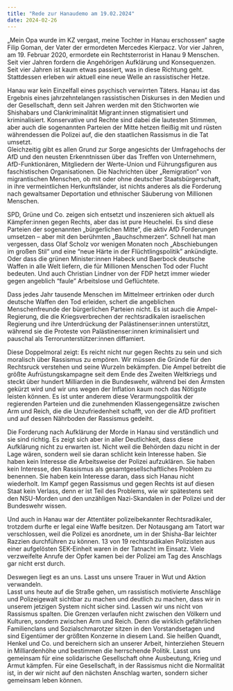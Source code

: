 ```yaml
---
title: "Rede zur Hanaudemo am 19.02.2024"
date: 2024-02-26
---
```


„Mein Opa wurde im KZ vergast, meine Tochter in Hanau erschossen“ sagte Filip Goman, der Vater der ermordeten Mercedes Kierpacz. Vor vier Jahren, am 19. Februar 2020, ermordete ein Rechtsterrorist in Hanau 9 Menschen. Seit vier Jahren fordern die Angehörigen Aufklärung und Konsequenzen. Seit vier Jahren ist kaum etwas passiert, was in diese Richtung geht. Stattdessen erleben wir aktuell eine neue Welle an rassistischer Hetze. 

Hanau war kein Einzelfall eines psychisch verwirrten Täters. Hanau ist das Ergebnis eines jahrzehntelangen rassistischen Diskurses in den Medien und der Gesellschaft, denn seit Jahren werden mit den Stichworten wie Shishabars und Clankriminalität Migrant:innen stigmatisiert und kriminalisiert. Konservative und Rechte sind dabei die lautesten Stimmen, aber auch die sogenannten Parteien der Mitte hetzen fleißig mit und rüsten währendessen die Polizei auf, die den staatlichen Rassismus in die Tat umsetzt.  
Gleichzeitig gibt es allen Grund zur Sorge angesichts der Umfragehochs der AfD und den neusten Erkenntnissen über das Treffen von Unternehmern, AfD-Funktionären, Mitgliedern der Werte-Union und Führungsfiguren aus faschistischen Organisationen. Die Nachrichten über „Remigration“ von migrantischen Menschen, ob mit oder ohne deutscher Staatsbürgerschaft, in ihre vermeintlichen Herkunftsländer, ist nichts anderes als die Forderung nach gewaltsamer Deportation und ethnischer Säuberung von Millionen Menschen. 

SPD, Grüne und Co. zeigen sich entsetzt und inszenieren sich aktuell als Kämpfer:innen gegen Rechts, aber das ist pure Heuchelei. Es sind diese Parteien der sogenannten „bürgerlichen Mitte“, die aktiv AfD Forderungen umsetzen – aber mit den berühmten „Bauchschmerzen“. Schnell hat man vergessen, dass Olaf Scholz vor wenigen Monaten noch „Abschiebungen im großen Stil“ und eine “neue Härte in der Flüchtlingspolitik” ankündigte. Oder dass die grünen Minister:innen Habeck und Baerbock deutsche Waffen in alle Welt liefern, die für Millionen Menschen Tod oder Flucht bedeuten. Und auch Christian Lindner von der FDP hetzt immer wieder gegen angeblich “faule” Arbeitslose und Geflüchtete. 

Dass jedes Jahr tausende Menschen im Mittelmeer ertrinken oder durch deutsche Waffen den Tod erleiden, schert die angeblichen Menschenfreunde der bürgerlichen Parteien nicht. Es ist auch die Ampel-Regierung, die die Kriegsverbrechen der rechtsradikalen israelischen Regierung und ihre Unterdrückung der Palästinenser:innen unterstützt, während sie die Proteste von Palästinenser:innen kriminalisiert und pauschal als Terrorunterstützer:innen diffamiert. 

Diese Doppelmoral zeigt: Es reicht nicht nur gegen Rechts zu sein und sich moralisch über Rassismus zu empören. Wir müssen die Gründe für den Rechtsruck verstehen und seine Wurzeln bekämpfen. Die Ampel betreibt die größte Aufrüstungskampagne seit dem Ende des Zweiten Weltkriegs und steckt über hundert Milliarden in die Bundeswehr, während bei den Ärmsten gekürzt wird und wir uns wegen der Inflation kaum noch das Nötigste leisten können. Es ist unter anderem diese Verarmungspolitik der regierenden Parteien und die zunehmenden Klassengegensätze zwischen Arm und Reich, die die Unzufriedenheit schafft, von der die AfD profitiert und auf dessen Nährboden der Rassismus gedeiht. 

Die Forderung nach Aufklärung der Morde in Hanau sind verständlich und sie sind richtig. Es zeigt sich aber in aller Deutlichkeit, dass diese Aufklärung nicht zu erwarten ist. Nicht weil die Behörden dazu nicht in der Lage wären, sondern weil sie daran schlicht kein Interesse haben. Sie haben kein Interesse die Arbeitsweise der Polizei aufzuklären. Sie haben kein Interesse, den Rassismus als gesamtgesellschaftliches Problem zu benennen. Sie haben kein Interesse daran, dass sich Hanau nicht wiederholt. Im Kampf gegen Rassismus und gegen Rechts ist auf diesen Staat kein Verlass, denn er ist Teil des Problems, wie wir spätestens seit den NSU-Morden und den unzähligen Nazi-Skandalen in der Polizei und der Bundeswehr wissen.

Und auch in Hanau war der Attentäter polizeibekannter Rechtsradikaler, trotzdem durfte er legal eine Waffe besitzen. Der Notausgang am Tatort war verschlossen, weil die Polizei es anordnete, um in der Shisha-Bar leichter Razzien durchführen zu können. 13 von 19 rechtsradikalen Polizisten aus einer aufgelösten SEK-Einheit waren in der Tatnacht im Einsatz. Viele verzweifelte Anrufe der Opfer kamen bei der Polizei am Tag des Anschlags gar nicht erst durch. 

Deswegen liegt es an uns. Lasst uns unsere Trauer in Wut und Aktion verwandeln.  
Lasst uns heute auf die Straße gehen, um rassistisch motivierte Anschläge und Polizeigewalt sichtbar zu machen und deutlich zu machen, dass wir in unserem jetzigen System nicht sicher sind. Lassen wir uns nicht von Rassismus spalten. Die Grenzen verlaufen nicht zwischen den Völkern und Kulturen, sondern zwischen Arm und Reich. Denn die wirklich gefährlichen Familienclans und Sozialschmarotzer sitzen in den Vorstandsetagen und sind Eigentümer der größten Konzerne in diesem Land. Sie heißen Quandt, Henkel und Co. und bereichern sich an unserer Arbeit, hinterziehen Steuern in Milliardenhöhe und bestimmen die herrschende Politik. Lasst uns gemeinsam für eine solidarische Gesellschaft ohne Ausbeutung, Krieg und Armut kämpfen. Für eine Gesellschaft, in der Rassismus nicht die Normalität ist, in der wir nicht auf den nächsten Anschlag warten, sondern sicher gemeinsam leben können.
